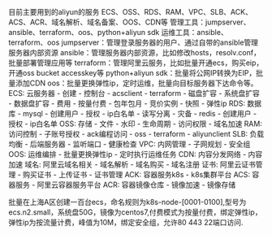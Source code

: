 目前主要用到的aliyun的服务
ECS、OSS、RDS、RAM、VPC、SLB、ACK、ACS、ACR、域名解析、域名备案、OOS、CDN等
管理工具：jumpserver、ansible、terraform、oos、python+aliyun sdk
运维工具：ansible、terraform、oos
jumpserver：管理登录服务器的用户、通过自带的ansible管理服务器内部资源
ansible：管理服务器内部资源，比如修改hosts，resolv.conf，批量部署管理应用等
terraform：管理阿里云服务，比如批量开通ecs，购买eip，开通oss bucket accesskey等
python+aliyun sdk：批量将公网IP转换为EIP，批量添加CDN
oos：批量更换弹性ip，定时运维，批量向目标服务器下达命令等。
ECS: 云服务器
    - 创建
        - 控制台
        - acsclient
        - terraform
    - 磁盘扩容
        - 系统盘扩容
        - 数据盘扩容
    - 费用
        - 按量付费
        - 包年包月
        - 竞价实例
    - 快照
    - 弹性ip
RDS: 数据库
    - mysql
        - 创建用户
        - 授权
        - ip白名单
        - 读写分离
        - 灾备
    - redis
        - 创建用户
        - 授权
        - ip白名单
OSS: 存储
    - 文件
    - 水印
    - 生命周期
    - 访问权限
    - 域名加速
RAM: 访问控制
    - 子账号授权
    - ack编程访问
      - oss
      - terraform
      - aliyunclient
SLB: 负载均衡
    - 后端服务器
    - 监听端口
    - 健康检查
VPC: 内网管理
    - 子网规划
    - 安全组
OOS: 运维编排
    - 批量更换弹性ip
    - 定时执行运维任务
CDN: 内容分发网络
    - 内容加速
域名: 阿里云域名相关
    - 域名解析
    - 域名购买
    - 域名注册
证书: 阿里云证书管理
    - 购买证书
    - 上传证书
    - 证书管理
ACK: 容器服务k8s
    - k8s集群平台
ACS: 容器服务
    - 阿里云容器服务平台
ACR: 容器镜像仓库
    - 镜像加速
    - 镜像存储




批量在上海A区创建一百台ecs，命名规则为k8s-node-[0001-0100],型号为ecs.n2.small，系统盘50G，镜像为centos7,付费模式为按量付费，绑定弹性ip，弹性ip为按流量计费，峰值为10M，绑定安全组，允许80 443 22端口访问.